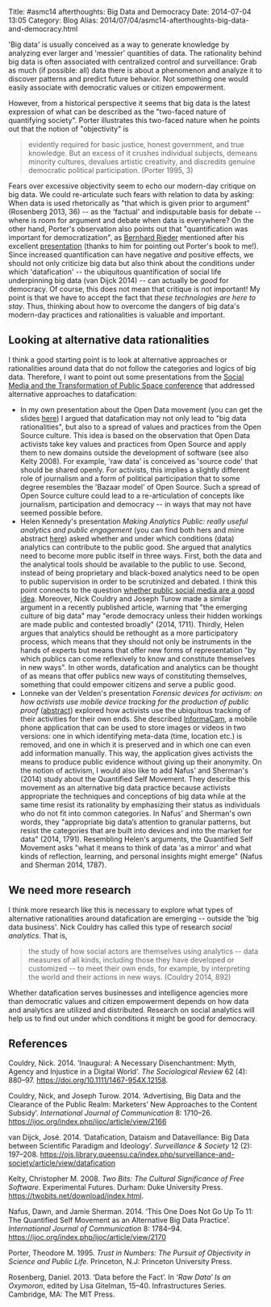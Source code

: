 Title: #asmc14 afterthoughts: Big Data and Democracy
Date: 2014-07-04 13:05
Category: Blog
Alias: 2014/07/04/asmc14-afterthoughts-big-data-and-democracy.html

'Big data' is usually conceived as a way to generate knowledge by analyzing ever larger and 'messier' quantities of data. The rationality behind big data is often associated with centralized control and surveillance: Grab as much (if possible: all) data there is about a phenomenon and analyze it to discover patterns and predict future behavior. Not something one would easily associate with democratic values or citizen empowerment.

However, from a historical perspective it seems that big data is the latest expression of what can be described as the "two-faced nature of quantifying society". Porter illustrates this two-faced nature when he points out that the notion of "objectivity" is

> evidently required for basic justice, honest government, and true knowledge. But an excess of it crushes individual subjects, demeans minority cultures, devalues artistic creativity, and discredits genuine democratic political participation. (Porter 1995, 3)

Fears over excessive objectivity seem to echo our modern-day critique on big data. We could re-articulate such fears with relation to data by asking: When data is used rhetorically as "that which is given prior to argument" (Rosenberg 2013, 36) -- as the 'factual' and indisputable basis for debate -- where is room for argument and debate when data is everywhere? On the other hand, Porter's observation also points out that "quantification was important for democratization", as [Bernhard Rieder](http://web.archive.org/web/20140113012937/http://rieder.polsys.net/) mentioned after his excellent [presentation](http://web.archive.org/web/20140701041229/http://www.slideshare.net:80/bernhardrieder/engines-of-order-social-media-and-the-rise-of-algorithmic-knowing) (thanks to him for pointing out Porter's book to me!). Since increased quantification can have negative *and* positive effects, we should not only criticize big data but also think about the conditions under which 'datafication' -- the ubiquitous quantification of social life underpinning big data (van Dijck 2014) -- can actually be *good* for democracy. Of course, this does not mean that critique is not important! My point is that we have to accept the fact that *these technologies are here to stay*. Thus, thinking about how to overcome the dangers of big data's modern-day practices and rationalities is valuable and important.

## Looking at alternative data rationalities

I think a good starting point is to look at alternative approaches or rationalities around data that do not follow the categories and logics of big data. Therefore, I want to point out some presentations from the [Social Media and the Transformation of Public Space conference](http://web.archive.org/web/20140719002803/http://asca.uva.nl:80/events/start-events/start-events/content/folder/conferences/2014/06/social-media.html) that addressed alternative approaches to datafication:

- In my own presentation about the Open Data movement (you can get the slides [here](http://web.archive.org/web/20161024124218/http://www.slideshare.net/sbaack/open-data-and-empowering-intermediaries)) I argued that datafication may not only lead to "big data rationalities", but also to a spread of values and practices from the Open Source culture. This idea is based on the observation that Open Data activists take key values and practices from Open Source and apply them to new domains outside the development of software (see also Kelty 2008). For example, 'raw data' is conceived as 'source code' that should be shared openly. For activists, this implies a slightly different role of journalism and a form of political participation that to some degree resembles the 'Bazaar model' of Open Source. Such a spread of Open Source culture could lead to a re-articulation of concepts like journalism, participation and democracy -- in ways that may not have seemed possible before.
- Helen Kennedy's presentation *Making Analytics Public: really useful analytics and public engagement* (you can find both hers and mine abstract [here](http://web.archive.org/web/20140628144139/http://acgs.uva.nl:80/binaries/content/assets/subsites/amsterdam-centre-for-globalisation-studies/social-media-activism/1f-openness-transparency.pdf)) asked whether and under which conditions (data) analytics can contribute to the public good. She argued that analytics need to become more public itself in three ways. First, both the data and the analytical tools should be available to the public to use. Second, instead of being proprietary and black-boxed analytics need to be open to public supervision in order to be scrutinized and debated. I think this point connects to the question [whether public social media are a good idea](asmc14-afterthoughts-thinking-about-public-social-media). Moreover, Nick Couldry and Joseph Turow made a similar argument in a recently published article, warning that "the emerging culture of big data" may "erode democracy unless their hidden workings are made public and contested broadly" (2014, 1711). Thirdly, Helen argues that analytics should be rethought as a more participatory process, which means that they should not only be instruments in the hands of experts but means that offer new forms of representation "by which publics can come reflexively to know and constitute themselves in new ways". In other words, datafication and analytics can be thought of as means that offer publics new ways of constituting themselves, something that could empower citizens and serve a public good.
- Lonneke van der Velden's presentation *Forensic devices for activism: on how activists use mobile device tracking for the production of public proof* ([abstract](http://web.archive.org/web/20140628144241/http://acgs.uva.nl:80/binaries/content/assets/subsites/amsterdam-centre-for-globalisation-studies/social-media-activism/4f-tracking-data-constructing-publics.pdf)) explored how activists use the ubiquitous tracking of their activities for their own ends. She described [InformaCam](http://web.archive.org/web/20140706082226/https://guardianproject.info/2012/01/20/introducing-informacam/), a mobile phone application that can be used to store images or videos in two versions: one in which identifying meta-data (time, location etc.) is removed, and one in which it is preserved and in which one can even add information manually. This way, the application gives activists the means to produce public evidence without giving up their anonymity. On the notion of activism, I would also like to add Nafus' and Sherman's (2014) study about the Quantified Self Movement. They describe this movement as an alternative big data practice because activists appropriate the techniques and conceptions of big data while at the same time resist its rationality by emphasizing their status as individuals who do not fit into common categories. In Nafus' and Sherman's own words, they "appropriate big data’s attention to granular patterns, but resist the categories that are built into devices and into the market for data" (2014, 1791). Resembling Helen's arguments, the Quantified Self Movement asks "what it means to think of data 'as a mirror' and what kinds of reflection, learning, and personal insights might emerge" (Nafus and Sherman 2014, 1787).

## We need more research

I think more research like this is necessary to explore what types of alternative rationalities around datafication are emerging -- outside the 'big data business'. Nick Couldry has called this type of research *social analytics*. That is,

> the study of how social actors are themselves using analytics -- data measures of all kinds, including those they have developed or customized -- to meet their own ends, for example, by interpreting the world and their actions in new ways. (Couldry 2014, 892)

Whether datafication serves businesses and intelligence agencies more than democratic values and citizen empowerment depends on how data and analytics are utilized and distributed. Research on social analytics will help us to find out under which conditions it might be good for democracy.

## References

Couldry, Nick. 2014. ‘Inaugural: A Necessary Disenchantment: Myth, Agency and Injustice in a Digital World’. _The Sociological Review_ 62 (4): 880–97. <https://doi.org/10.1111/1467-954X.12158>.

Couldry, Nick, and Joseph Turow. 2014. ‘Advertising, Big Data and the Clearance of the Public Realm: Marketers’ New Approaches to the Content Subsidy’. _International Journal of Communication_ 8: 1710–26. <https://ijoc.org/index.php/ijoc/article/view/2166>

van Dijck, José. 2014. ‘Datafication, Dataism and Dataveillance: Big Data between Scientific Paradigm and Ideology’. _Surveillance & Society_ 12 (2): 197–208. <https://ojs.library.queensu.ca/index.php/surveillance-and-society/article/view/datafication>

Kelty, Christopher M. 2008. _Two Bits: The Cultural Significance of Free Software_. Experimental Futures. Durham: Duke University Press. <https://twobits.net/download/index.html>.

Nafus, Dawn, and Jamie Sherman. 2014. ‘This One Does Not Go Up To 11: The Quantified Self Movement as an Alternative Big Data Practice’. _International Journal of Communication_ 8: 1784–94. <https://ijoc.org/index.php/ijoc/article/view/2170>

Porter, Theodore M. 1995. _Trust in Numbers: The Pursuit of Objectivity in Science and Public Life_. Princeton, N.J: Princeton University Press.

Rosenberg, Daniel. 2013. ‘Data before the Fact’. In _‘Raw Data’ Is an Oxymoron_, edited by Lisa Gitelman, 15–40. Infrastructures Series. Cambridge, MA: The MIT Press.



